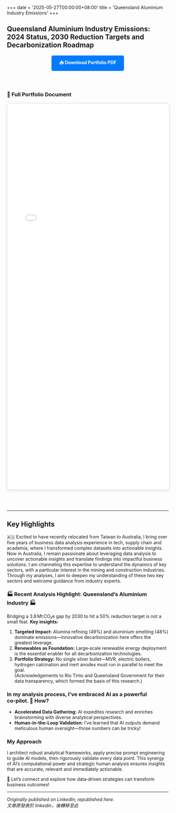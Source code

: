+++
date = '2025-05-27T00:00:00+08:00'
title = 'Queensland Aluminium Industry Emissions'
+++

## **Queensland Aluminium Industry Emissions:** 2024 Status, 2030 Reduction Targets and Decarbonization Roadmap

<div style="text-align: center; margin: 20px 0;">
    <a href="Queensland Aluminium Industry Emissions.pdf" download class="download-button" style="display: inline-block; padding: 12px 24px; background-color: #007bff; color: white; text-decoration: none; border-radius: 5px; font-weight: bold; transition: background-color 0.3s;">
        📥 Download Portfolio PDF
    </a>
</div>

<style>
.download-button:hover {
    background-color: #0056b3 !important;
}

.pdf-container {
    width: 100%;
    max-width: 900px;
    margin: 0 auto;
    padding: 20px 0;
}

.pdf-embed {
    width: 100%;
    height: 1200px;
    border: 1px solid #ddd;
    border-radius: 8px;
    box-shadow: 0 2px 10px rgba(0,0,0,0.1);
    margin-bottom: 30px;
}

.pdf-page-image {
    width: 100%;
    margin-bottom: 20px;
    border: 1px solid #e0e0e0;
    border-radius: 8px;
    box-shadow: 0 2px 8px rgba(0,0,0,0.08);
}

@media (max-width: 768px) {
    .pdf-embed {
        height: 600px;
    }
}
</style>

<div class="pdf-container">

### 📄 Full Portfolio Document

<!-- Option 1: Using iframe embed (works if PDF is in static folder) -->
<iframe src="Queensland Aluminium Industry Emissions.pdf" class="pdf-embed" type="application/pdf">
    <p>Your browser doesn't support PDF viewing. Please <a href="Queensland Aluminium Industry Emissions.pdf">download the PDF</a> to view it.</p>
</iframe>

<!-- Option 2: Using Google Docs Viewer (replace URL with your actual PDF URL) -->
<!--
<iframe src="https://docs.google.com/viewer?url=https://yourwebsite.com/path/to/CHLee_Portfolio.pdf&embedded=true" class="pdf-embed" frameborder="0"></iframe>
-->

<!-- Option 3: Display as images (if you convert PDF pages to images) -->
<!--
### Portfolio Pages

<img src="/images/portfolio/page1.jpg" alt="Portfolio Page 1" class="pdf-page-image" />
<img src="/images/portfolio/page2.jpg" alt="Portfolio Page 2" class="pdf-page-image" />
<img src="/images/portfolio/page3.jpg" alt="Portfolio Page 3" class="pdf-page-image" />
<img src="/images/portfolio/page4.jpg" alt="Portfolio Page 4" class="pdf-page-image" />
<img src="/images/portfolio/page5.jpg" alt="Portfolio Page 5" class="pdf-page-image" />
<img src="/images/portfolio/page6.jpg" alt="Portfolio Page 6" class="pdf-page-image" />
-->

</div>

---

## Key Highlights

🇦🇺 Excited to have recently relocated from Taiwan to Australia, I bring over five years of business data analysis experience in tech, supply chain and academia, where I transformed complex datasets into actionable insights. Now in Australia, I remain passionate about leveraging data analysis to uncover actionable insights and translate findings into impactful business solutions. I am channeling this expertise to understand the dynamics of key sectors, with a particular interest in the mining and construction industries. Through my analyses, I aim to deepen my understanding of these two key sectors and welcome guidance from industry experts.

### 🏭 Recent Analysis Highlight: Queensland’s Aluminium Industry 🏭
Bridging a 3.8 Mt CO₂e gap by 2030 to hit a 50% reduction target is not a small feat. 
**Key insights:**
 1. **Targeted Impact:** Alumina refining (49%) and aluminium smelting (48%) dominate emissions—innovative decarbonization here offers the greatest leverage.
 2. **Renewables as Foundation:** Large‑scale renewable energy deployment is the essential enabler for all decarbonization technologies.
 3. **Portfolio Strategy:** No single silver bullet—MVR, electric boilers, hydrogen calcination and inert anodes must run in parallel to meet the goal.
<br> (Acknowledgements to Rio Tinto and Queensland Government for their data transparency, which formed the basis of this research.)

### In my analysis process, I’ve embraced AI as a powerful co‑pilot. 🤖 How?
 * **Accelerated Data Gathering:** AI expedites research and enriches brainstorming with diverse analytical perspectives.
 * **Human‑in‑the‑Loop Validation:** I’ve learned that AI outputs demand meticulous human oversight—those numbers can be tricky!

### My Approach
I architect robust analytical frameworks, apply precise prompt engineering to guide AI models, then rigorously validate every data point. This synergy of AI’s computational power and strategic human analysis ensures insights that are accurate, relevant and immediately actionable.

🔗 Let’s connect and explore how data‑driven strategies can transform business outcomes!

---
*Originally published on LinkedIn; republished here.* <br>
*文章原發表於 linkedin，後轉移至此*

